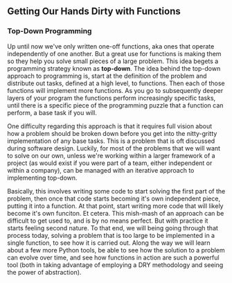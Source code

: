 ## Getting Our Hands Dirty with Functions

### Top-Down Programming

Up until now we've only written one-off functions, aka ones that operate independently of one another. But a great use for functions is making them so they help you solve small pieces of a large problem. This idea begets a programming strategy known as **top-down**. The idea behind the top-down approach to programming is, start at the definition of the problem and distribute out tasks, defined at a high level, to functions. Then each of those functions will implement more functions. As you go to subsequently deeper layers of your program the functions perform increasingly specific tasks, until there is a specific piece of the programming puzzle that a function can perform, a base task if you will.

One difficulty regarding this approach is that it requires full vision about how a problem should be broken down before you get into the nitty-gritty implementation of any base tasks. This is a problem that is oft discussed during software design. Luckily, for most of the problems that we will want to solve on our own, unless we're working within a larger framework of a project (as would exist if you were part of a team, either independent or within a company), can be managed with an iterative approach to implementing top-down.

Basically, this involves writing some code to start solving the first part of the problem, then once that code starts becoming it's own independent piece, putting it into a function. At that point, start writing more code that will likely become it's own funciton. Et cetera. This mish-mash of an approach can be difficult to get used to, and is by no means perfect. But with practice it starts feeling second nature. To that end, we will being going through that process today, solving a problem that is too large to be implemented in a single function, to see how it is carried out. Along the way we will learn about a few more Python tools, be able to see how the solution to a problem can evolve over time, and see how functions in action are such a powerful tool (both in taking advantage of employing a DRY methodology and seeing the power of abstraction).

